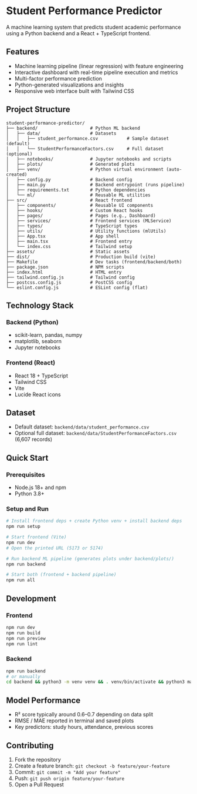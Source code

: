 # Student Performance Predictor

A machine learning system that predicts student academic performance using a Python backend and a React + TypeScript frontend.

## Features

- Machine learning pipeline (linear regression) with feature engineering
- Interactive dashboard with real-time pipeline execution and metrics
- Multi-factor performance prediction
- Python-generated visualizations and insights
- Responsive web interface built with Tailwind CSS

## Project Structure

```
student-performance-predictor/
├── backend/                    # Python ML backend
│   ├── data/                   # Datasets
│   │   ├── student_performance.csv           # Sample dataset (default)
│   │   └── StudentPerformanceFactors.csv     # Full dataset (optional)
│   ├── notebooks/              # Jupyter notebooks and scripts
│   ├── plots/                  # Generated plots
│   ├── venv/                   # Python virtual environment (auto-created)
│   ├── config.py               # Backend config
│   ├── main.py                 # Backend entrypoint (runs pipeline)
│   ├── requirements.txt        # Python dependencies
│   └── ml/                     # Reusable ML utilities
├── src/                        # React frontend
│   ├── components/             # Reusable UI components
│   ├── hooks/                  # Custom React hooks
│   ├── pages/                  # Pages (e.g., Dashboard)
│   ├── services/               # Frontend services (MLService)
│   ├── types/                  # TypeScript types
│   ├── utils/                  # Utility functions (mlUtils)
│   ├── App.tsx                 # App shell
│   ├── main.tsx                # Frontend entry
│   └── index.css               # Tailwind setup
├── assets/                     # Static assets
├── dist/                       # Production build (vite)
├── Makefile                    # Dev tasks (frontend/backend/both)
├── package.json                # NPM scripts
├── index.html                  # HTML entry
├── tailwind.config.js          # Tailwind config
├── postcss.config.js           # PostCSS config
└── eslint.config.js            # ESLint config (flat)
```

## Technology Stack

### Backend (Python)
- scikit-learn, pandas, numpy
- matplotlib, seaborn
- Jupyter notebooks

### Frontend (React)
- React 18 + TypeScript
- Tailwind CSS
- Vite
- Lucide React icons

## Dataset

- Default dataset: `backend/data/student_performance.csv`
- Optional full dataset: `backend/data/StudentPerformanceFactors.csv` (6,607 records)

## Quick Start

### Prerequisites
- Node.js 18+ and npm
- Python 3.8+

### Setup and Run
```bash
# Install frontend deps + create Python venv + install backend deps
npm run setup

# Start frontend (Vite)
npm run dev
# Open the printed URL (5173 or 5174)

# Run backend ML pipeline (generates plots under backend/plots/)
npm run backend

# Start both (frontend + backend pipeline)
npm run all
```

## Development

### Frontend
```bash
npm run dev
npm run build
npm run preview
npm run lint
```

### Backend
```bash
npm run backend
# or manually
cd backend && python3 -m venv venv && . venv/bin/activate && python3 main.py
```

## Model Performance

- R² score typically around 0.6–0.7 depending on data split
- RMSE / MAE reported in terminal and saved plots
- Key predictors: study hours, attendance, previous scores

## Contributing

1. Fork the repository
2. Create a feature branch: `git checkout -b feature/your-feature`
3. Commit: `git commit -m "Add your feature"`
4. Push: `git push origin feature/your-feature`
5. Open a Pull Request
